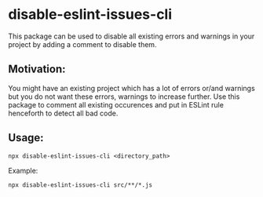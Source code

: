 # disable-eslint-issues-cli

This package can be used to disable all existing errors and warnings in your project by adding a comment to disable them.

## Motivation:

You might have an existing project which has a lot of errors or/and warnings but you do not want these errors, warnings to increase further. Use this package to comment all existing occurences and put in ESLint rule henceforth to detect all bad code.

## Usage:

```
npx disable-eslint-issues-cli <directory_path>
```

Example:

```
npx disable-eslint-issues-cli src/**/*.js
```
